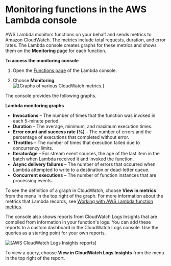# Monitoring functions in the AWS Lambda console<a name="monitoring-functions-access-metrics"></a>

AWS Lambda monitors functions on your behalf and sends metrics to Amazon CloudWatch\. The metrics include total requests, duration, and error rates\. The Lambda console creates graphs for these metrics and shows them on the **Monitoring** page for each function\.

**To access the monitoring console**

1. Open the [Functions page](https://console.aws.amazon.com/lambda/home#/functions) of the Lambda console\.

1. Choose **Monitoring**\.  
![\[Graphs of various CloudWatch metrics.\]](http://docs.aws.amazon.com/lambda/latest/dg/images/metrics-functions-list.png)

The console provides the following graphs\.

**Lambda monitoring graphs**
+ **Invocations** – The number of times that the function was invoked in each 5\-minute period\.
+ **Duration** – The average, minimum, and maximum execution times\.
+ **Error count and success rate \(%\)** – The number of errors and the percentage of executions that completed without error\.
+ **Throttles** – The number of times that execution failed due to concurrency limits\.
+ **IteratorAge** – For stream event sources, the age of the last item in the batch when Lambda received it and invoked the function\.
+ **Async delivery failures** – The number of errors that occurred when Lambda attempted to write to a destination or dead\-letter queue\.
+ **Concurrent executions** – The number of function instances that are processing events\.

To see the definition of a graph in CloudWatch, choose **View in metrics** from the menu in the top right of the graph\. For more information about the metrics that Lambda records, see [Working with AWS Lambda function metrics](monitoring-metrics.md)\.

The console also shows reports from CloudWatch Logs Insights that are compiled from information in your function's logs\. You can add these reports to a custom dashboard in the CloudWatch Logs console\. Use the queries as a starting point for your own reports\.

![\[AWS CloudWatch Logs Insights reports\]](http://docs.aws.amazon.com/lambda/latest/dg/images/console-monitoring-insights.png)

To view a query, choose **View in CloudWatch Logs Insights** from the menu in the top right of the report\.